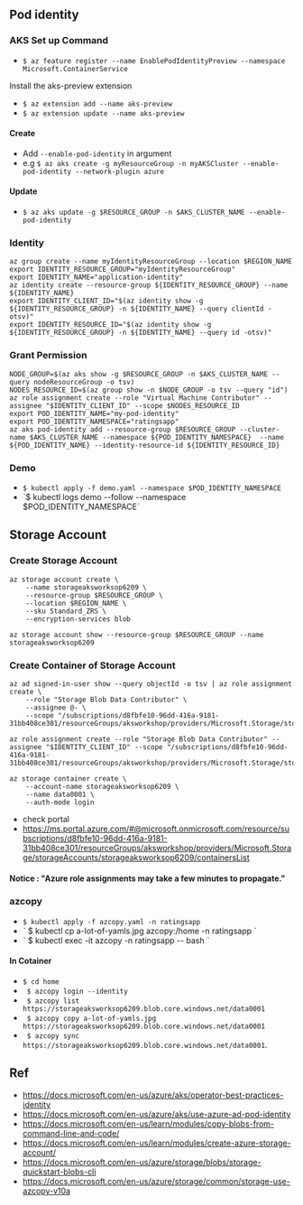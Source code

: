 

## Pod identity

### AKS Set up Command
- `$ az feature register --name EnablePodIdentityPreview --namespace Microsoft.ContainerService`

Install the aks-preview extension
- `$ az extension add --name aks-preview`
- `$ az extension update --name aks-preview`

#### Create
- Add `--enable-pod-identity` in argument
- e.g `$ az aks create -g myResourceGroup -n myAKSCluster --enable-pod-identity --network-plugin azure`

#### Update
- `$ az aks update -g $RESOURCE_GROUP -n $AKS_CLUSTER_NAME --enable-pod-identity`



### Identity
```
az group create --name myIdentityResourceGroup --location $REGION_NAME
export IDENTITY_RESOURCE_GROUP="myIdentityResourceGroup"
export IDENTITY_NAME="application-identity"
az identity create --resource-group ${IDENTITY_RESOURCE_GROUP} --name ${IDENTITY_NAME}
export IDENTITY_CLIENT_ID="$(az identity show -g ${IDENTITY_RESOURCE_GROUP} -n ${IDENTITY_NAME} --query clientId -otsv)"
export IDENTITY_RESOURCE_ID="$(az identity show -g ${IDENTITY_RESOURCE_GROUP} -n ${IDENTITY_NAME} --query id -otsv)"
```

### Grant Permission
```
NODE_GROUP=$(az aks show -g $RESOURCE_GROUP -n $AKS_CLUSTER_NAME --query nodeResourceGroup -o tsv)
NODES_RESOURCE_ID=$(az group show -n $NODE_GROUP -o tsv --query "id")
az role assignment create --role "Virtual Machine Contributor" --assignee "$IDENTITY_CLIENT_ID" --scope $NODES_RESOURCE_ID
export POD_IDENTITY_NAME="my-pod-identity"
export POD_IDENTITY_NAMESPACE="ratingsapp"
az aks pod-identity add --resource-group $RESOURCE_GROUP --cluster-name $AKS_CLUSTER_NAME --namespace ${POD_IDENTITY_NAMESPACE}  --name ${POD_IDENTITY_NAME} --identity-resource-id ${IDENTITY_RESOURCE_ID}
```

### Demo
- `$ kubectl apply -f demo.yaml --namespace $POD_IDENTITY_NAMESPACE`
- ˋ$ kubectl logs demo --follow --namespace $POD_IDENTITY_NAMESPACEˋ


## Storage Account

### Create Storage Account
```
az storage account create \
    --name storageaksworksop6209 \
    --resource-group $RESOURCE_GROUP \
    --location $REGION_NAME \
    --sku Standard_ZRS \
    --encryption-services blob

az storage account show --resource-group $RESOURCE_GROUP --name storageaksworksop6209 
```

### Create Container of Storage Account
```
az ad signed-in-user show --query objectId -o tsv | az role assignment create \
    --role "Storage Blob Data Contributor" \
    --assignee @- \
    --scope "/subscriptions/d8fbfe10-96dd-416a-9181-31bb408ce301/resourceGroups/aksworkshop/providers/Microsoft.Storage/storageAccounts/storageaksworksop6209"

az role assignment create --role "Storage Blob Data Contributor" --assignee "$IDENTITY_CLIENT_ID" --scope "/subscriptions/d8fbfe10-96dd-416a-9181-31bb408ce301/resourceGroups/aksworkshop/providers/Microsoft.Storage/storageAccounts/storageaksworksop6209"

az storage container create \
    --account-name storageaksworksop6209 \
    --name data0001 \
    --auth-mode login

```
- check portal
- https://ms.portal.azure.com/#@microsoft.onmicrosoft.com/resource/subscriptions/d8fbfe10-96dd-416a-9181-31bb408ce301/resourceGroups/aksworkshop/providers/Microsoft.Storage/storageAccounts/storageaksworksop6209/containersList

#### Notice : "Azure role assignments may take a few minutes to propagate."

### azcopy
- ` $ kubectl apply -f azcopy.yaml -n ratingsapp `
- ˋ $ kubectl cp a-lot-of-yamls.jpg azcopy:/home -n ratingsapp ˋ
- ˋ $ kubectl exec -it azcopy -n ratingsapp -- bash ˋ

#### In Cotainer
- ` $ cd home `
- ` $ azcopy login --identity`
- ` $ azcopy list https://storageaksworksop6209.blob.core.windows.net/data0001`
- ` $ azcopy copy a-lot-of-yamls.jpg https://storageaksworksop6209.blob.core.windows.net/data0001`
- ` $ azcopy sync https://storageaksworksop6209.blob.core.windows.net/data0001`.





## Ref
- https://docs.microsoft.com/en-us/azure/aks/operator-best-practices-identity
- https://docs.microsoft.com/en-us/azure/aks/use-azure-ad-pod-identity
- https://docs.microsoft.com/en-us/learn/modules/copy-blobs-from-command-line-and-code/
- https://docs.microsoft.com/en-us/learn/modules/create-azure-storage-account/
- https://docs.microsoft.com/en-us/azure/storage/blobs/storage-quickstart-blobs-cli
- https://docs.microsoft.com/en-us/azure/storage/common/storage-use-azcopy-v10a